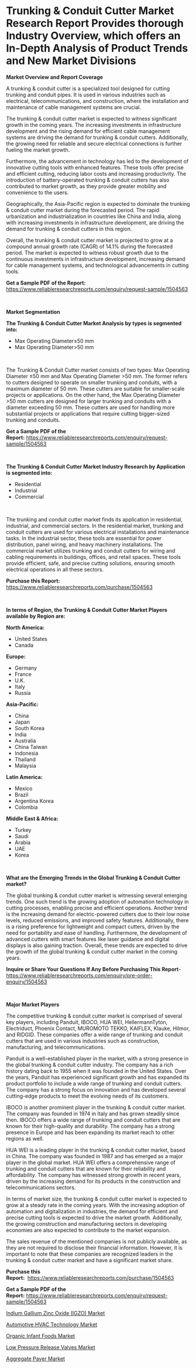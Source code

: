<p><h1>Trunking & Conduit Cutter Market Research Report Provides thorough Industry Overview, which offers an In-Depth Analysis of Product Trends and New Market Divisions</h1></p><p><strong>Market Overview and Report Coverage</strong></p>
<p><p>A trunking & conduit cutter is a specialized tool designed for cutting trunking and conduit pipes. It is used in various industries such as electrical, telecommunications, and construction, where the installation and maintenance of cable management systems are crucial.</p><p>The trunking & conduit cutter market is expected to witness significant growth in the coming years. The increasing investments in infrastructure development and the rising demand for efficient cable management systems are driving the demand for trunking & conduit cutters. Additionally, the growing need for reliable and secure electrical connections is further fueling the market growth.</p><p>Furthermore, the advancement in technology has led to the development of innovative cutting tools with enhanced features. These tools offer precise and efficient cutting, reducing labor costs and increasing productivity. The introduction of battery-operated trunking & conduit cutters has also contributed to market growth, as they provide greater mobility and convenience to the users.</p><p>Geographically, the Asia-Pacific region is expected to dominate the trunking & conduit cutter market during the forecasted period. The rapid urbanization and industrialization in countries like China and India, along with increasing investments in infrastructure development, are driving the demand for trunking & conduit cutters in this region.</p><p>Overall, the trunking & conduit cutter market is projected to grow at a compound annual growth rate (CAGR) of 14.1% during the forecasted period. The market is expected to witness robust growth due to the continuous investments in infrastructure development, increasing demand for cable management systems, and technological advancements in cutting tools.</p></p>
<p><strong>Get a Sample PDF of the Report:</strong> <a href="https://www.reliableresearchreports.com/enquiry/request-sample/1504563">https://www.reliableresearchreports.com/enquiry/request-sample/1504563</a></p>
<p>&nbsp;</p>
<p><strong>Market Segmentation</strong></p>
<p><strong>The Trunking & Conduit Cutter Market Analysis by types is segmented into:</strong></p>
<p><ul><li>Max Operating Diameter≤50 mm</li><li>Max Operating Diameter>50 mm</li></ul></p>
<p>&nbsp;</p>
<p><p>The Trunking & Conduit Cutter market consists of two types: Max Operating Diameter ≤50 mm and Max Operating Diameter >50 mm. The former refers to cutters designed to operate on smaller trunking and conduits, with a maximum diameter of 50 mm. These cutters are suitable for smaller-scale projects or applications. On the other hand, the Max Operating Diameter >50 mm cutters are designed for larger trunking and conduits with a diameter exceeding 50 mm. These cutters are used for handling more substantial projects or applications that require cutting bigger-sized trunking and conduits.</p></p>
<p><strong>Get a Sample PDF of the Report:</strong>&nbsp;<a href="https://www.reliableresearchreports.com/enquiry/request-sample/1504563">https://www.reliableresearchreports.com/enquiry/request-sample/1504563</a></p>
<p>&nbsp;</p>
<p><strong>The Trunking & Conduit Cutter Market Industry Research by Application is segmented into:</strong></p>
<p><ul><li>Residential</li><li>Industrial</li><li>Commercial</li></ul></p>
<p>&nbsp;</p>
<p><p>The trunking and conduit cutter market finds its application in residential, industrial, and commercial sectors. In the residential market, trunking and conduit cutters are used for various electrical installations and maintenance tasks. In the industrial sector, these tools are essential for power distribution, panel wiring, and heavy machinery installations. The commercial market utilizes trunking and conduit cutters for wiring and cabling requirements in buildings, offices, and retail spaces. These tools provide efficient, safe, and precise cutting solutions, ensuring smooth electrical operations in all these sectors.</p></p>
<p><strong>Purchase this Report:</strong>&nbsp; <a href="https://www.reliableresearchreports.com/purchase/1504563">https://www.reliableresearchreports.com/purchase/1504563</a></p>
<p>&nbsp;</p>
<p><strong>In terms of Region, the Trunking & Conduit Cutter Market Players available by Region are:</strong></p>
<p>
    <p> <strong> North America: </strong>
        <ul>
            <li>United States</li>
            <li>Canada</li>
        </ul>
        </p> 
    <p> <strong> Europe: </strong>
        <ul>
            <li>Germany</li>
            <li>France</li>
            <li>U.K.</li>
            <li>Italy</li>
            <li>Russia</li>
        </ul>
        </p> 
    <p> <strong> Asia-Pacific: </strong>
        <ul>
            <li>China</li>
            <li>Japan</li>
            <li>South Korea</li>
            <li>India</li>
            <li>Australia</li>
            <li>China Taiwan</li>
            <li>Indonesia</li>
            <li>Thailand</li>
            <li>Malaysia</li>
        </ul>
        </p> 
    <p> <strong> Latin America: </strong>
        <ul>
            <li>Mexico</li>
            <li>Brazil</li>
            <li>Argentina Korea</li>
            <li>Colombia</li>
        </ul>
        </p> 
    <p> <strong> Middle East & Africa: </strong>
        <ul>
            <li>Turkey</li>
            <li>Saudi</li>
            <li>Arabia</li>
            <li>UAE</li>
            <li>Korea</li>
        </ul>
    </p>
    </p>
<p>&nbsp;</p>
<p><strong>What are the Emerging Trends in the Global Trunking & Conduit Cutter market?</strong></p>
<p><p>The global trunking & conduit cutter market is witnessing several emerging trends. One such trend is the growing adoption of automation technology in cutting processes, enabling precise and efficient operations. Another trend is the increasing demand for electric-powered cutters due to their low noise levels, reduced emissions, and improved safety features. Additionally, there is a rising preference for lightweight and compact cutters, driven by the need for portability and ease of handling. Furthermore, the development of advanced cutters with smart features like laser guidance and digital displays is also gaining traction. Overall, these trends are expected to drive the growth of the global trunking & conduit cutter market in the coming years.</p></p>
<p><strong>Inquire or Share Your Questions If Any Before Purchasing This Report</strong>- <a href="https://www.reliableresearchreports.com/enquiry/pre-order-enquiry/1504563">https://www.reliableresearchreports.com/enquiry/pre-order-enquiry/1504563</a></p>
<p>&nbsp;</p>
<p><strong>Major Market Players</strong></p>
<p><p>The competitive trunking & conduit cutter market is comprised of several key players, including Panduit, IBOCO, HUA WEI, HellermannTyton, Electriduct, Phoenix Contact, MUROMOTO TEKKO, KAIFLEX, Klauke, Hilmor, and RIDGID. These companies offer a wide range of trunking and conduit cutters that are used in various industries such as construction, manufacturing, and telecommunications.</p><p>Panduit is a well-established player in the market, with a strong presence in the global trunking & conduit cutter industry. The company has a rich history dating back to 1955 when it was founded in the United States. Over the years, Panduit has experienced significant growth and has expanded its product portfolio to include a wide range of trunking and conduit cutters. The company has a strong focus on innovation and has developed several cutting-edge products to meet the evolving needs of its customers.</p><p>IBOCO is another prominent player in the trunking & conduit cutter market. The company was founded in 1974 in Italy and has grown steadily since then. IBOCO offers a wide range of trunking and conduit cutters that are known for their high-quality and durability. The company has a strong presence in Europe and has been expanding its market reach to other regions as well.</p><p>HUA WEI is a leading player in the trunking & conduit cutter market, based in China. The company was founded in 1987 and has emerged as a major player in the global market. HUA WEI offers a comprehensive range of trunking and conduit cutters that are known for their reliability and affordability. The company has witnessed strong growth in recent years, driven by the increasing demand for its products in the construction and telecommunications sectors.</p><p>In terms of market size, the trunking & conduit cutter market is expected to grow at a steady rate in the coming years. With the increasing adoption of automation and digitalization in industries, the demand for efficient and precise cutting tools is expected to drive the market growth. Additionally, the growing construction and manufacturing sectors in developing economies are also expected to contribute to the market expansion.</p><p>The sales revenue of the mentioned companies is not publicly available, as they are not required to disclose their financial information. However, it is important to note that these companies are recognized leaders in the trunking & conduit cutter market and have a significant market share.</p></p>
<p><strong>Purchase this Report:</strong>&nbsp;&nbsp;<a href="https://www.reliableresearchreports.com/purchase/1504563">https://www.reliableresearchreports.com/purchase/1504563</a></p>
<p></p>
<p><strong>Get a Sample PDF of the Report:</strong>&nbsp;<a href="https://www.reliableresearchreports.com/enquiry/request-sample/1504563">https://www.reliableresearchreports.com/enquiry/request-sample/1504563</a></p>
<p><p><a href="https://www.linkedin.com/pulse/indium-gallium-zinc-oxide-igzo-market-insights/">Indium Gallium Zinc Oxide (IGZO) Market</a></p><p><a href="https://www.linkedin.com/pulse/automotive-hvac-technology-market-insights-players-forecast/">Automotive HVAC Technology Market</a></p><p><a href="https://www.linkedin.com/pulse/decoding-organic-infant-foods-market-deep-dive-latest-trends/">Organic Infant Foods Market</a></p><p><a href="https://medium.com/@kanew14036/low-pressure-release-valves-market-size-growth-forecast-2023-2030-9ee3ac1e60ef">Low Pressure Release Valves Market</a></p><p><a href="https://medium.com/@scanw41036/aggregate-paver-market-size-growth-forecast-2023-2030-e9250a35fd24">Aggregate Paver Market</a></p></p>
